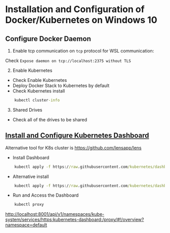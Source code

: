 # Installation and Configuration of Docker/Kubernetes on Windows 10

## Configure Docker Daemon

1. Enable tcp communication on `tcp` protocol for WSL communication:

Check `Expose daemon on tcp://localhost:2375 without TLS`

2. Enable Kubernetes

- Check Enable Kubernetes
- Deploy Docker Stack to Kubernetes by default
- Check Kubernetes install

```cmd
    kubectl cluster-info
```

3. Shared Drives

- Check all of the drives to be shared

## [Install and Configure Kubernetes Dashboard](https://github.com/kubernetes/dashboard)

Alternative tool for K8s cluster is https://github.com/lensapp/lens

- Install Dashboard

```cmd
    kubectl apply -f https://raw.githubusercontent.com/kubernetes/dashboard/master/src/deploy/recommended/kubernetes-dashboard.yaml
```

- Alternative install

```cmd
    kubectl apply -f https://raw.githubusercontent.com/kubernetes/dashboard/master/src/deploy/alternative/kubernetes-dashboard.yaml
```

- Run and Access the Dashboard

```cmd
    kubectl proxy
```

[http://localhost:8001/api/v1/namespaces/kube-system/services/https:kubernetes-dashboard:/proxy/#!/overview?namespace=default](http://localhost:8001/api/v1/namespaces/kube-system/services/https:kubernetes-dashboard:/proxy/#!/overview?namespace=default)
